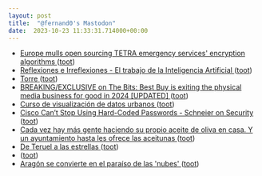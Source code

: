 ```yaml
---
layout: post
title:  "@fernand0's Mastodon"
date:  2023-10-23 11:33:31.714000+00:00
---
```

*  [Europe mulls open sourcing TETRA emergency services' encryption algorithms ](https://www.theregister.com/2023/10/12/etsi_tetra_open_source) ([toot](https://mastodon.social/@fernand0/111284113356488437))
*  [
         Reflexiones e Irreflexiones - El trabajo de la Inteligencia Artificial
       ](http://fernand0.blogalia.com//historias/7877) ([toot](https://mastodon.social/@fernand0/111284066512860359))
*  [Torre ](https://www.flickr.com/photos/fernand0/53266227547) ([toot](https://mastodon.social/@fernand0/111284005515103537))
*  [BREAKING/EXCLUSIVE on The Bits: Best Buy is exiting the physical media business for good in 2024 [UPDATED] ](https://thedigitalbits.com/columns/my-two-cents/101223-110) ([toot](https://mastodon.social/@fernand0/111283785980933677))
*  [Curso de visualización de datos urbanos ](https://etopia.es/evento/curso-de-visualizacion-de-datos-urbanos-2) ([toot](https://mastodon.social/@fernand0/111283571363818213))
*  [Cisco Can’t Stop Using Hard-Coded Passwords - Schneier on Security ](https://www.schneier.com/blog/archives/2023/10/cisco-cant-stop-using-hard-coded-passwords.htm) ([toot](https://mastodon.social/@fernand0/111283477130590054))
*  [Cada vez hay más gente haciendo su propio aceite de oliva en casa. Y un ayuntamiento hasta les ofrece las aceitunas ](https://www.xataka.com/otros/cada-vez-hay-gente-haciendo-su-propio-aceite-oliva-casa-ayuntamiento-les-ofrece-aceituna) ([toot](https://mastodon.social/@fernand0/111283113829908349))
*  [De Teruel a las estrellas ](https://www.diariodeteruel.es/teruel/de-teruel-a-las-estrella) ([toot](https://mastodon.social/@fernand0/111282714237174816))
*  [ ](https://mastodon.social/users/fernand0/statuses/111280142368536629/activity) ([toot](https://mastodon.social/users/fernand0/statuses/111280142368536629/activity))
*  [Aragón se convierte en el paraíso de las 'nubes' ](https://www.elperiodicodearagon.com/aragon/2023/10/11/aragon-zaragoza-economia-tecnologia-cloud-centros-de-datos-data-centers-amazon-93198755.htm) ([toot](https://mastodon.social/@fernand0/111280059425737527))
